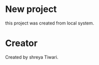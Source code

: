 # New project
 this project was created from local system. 
 # Creator
 Created by shreya Tiwari.

 